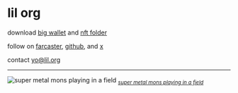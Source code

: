 # lil org

download [big wallet](https://apps.apple.com/app/id6478607925) and [nft folder](https://apps.apple.com/app/id6472607192)

follow on [farcaster](https://farcaster.xyz/org), [github](https://github.com/lil-org), and [x](https://x.com/lildotorg)

contact [yo@lil.org](mailto:yo@lil.org)

----

![super metal mons playing in a field](https://github.com/user-attachments/assets/1fc500b4-cf0f-4ae2-9f63-27cae0bc8116)
<sub>*[super metal mons playing in a field](https://foundation.app/mint/eth/0x38E0c9324D299EAcc71698f8282D121Afee0De0e/3)*</sub>
